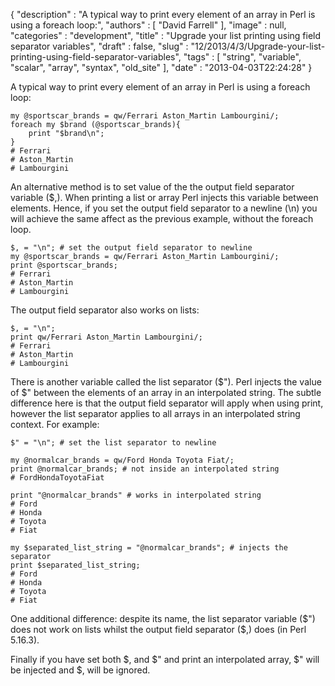 {
   "description" : "A typical way to print every element of an array in Perl is using a foreach loop:",
   "authors" : [
      "David Farrell"
   ],
   "image" : null,
   "categories" : "development",
   "title" : "Upgrade your list printing using field separator variables",
   "draft" : false,
   "slug" : "12/2013/4/3/Upgrade-your-list-printing-using-field-separator-variables",
   "tags" : [
      "string",
      "variable",
      "scalar",
      "array",
      "syntax",
      "old_site"
   ],
   "date" : "2013-04-03T22:24:28"
}


A typical way to print every element of an array in Perl is using a foreach loop:

``` prettyprint
my @sportscar_brands = qw/Ferrari Aston_Martin Lambourgini/;
foreach my $brand (@sportscar_brands){
    print "$brand\n";
}
# Ferrari
# Aston_Martin
# Lambourgini
```

An alternative method is to set value of the the output field separator variable ($,). When printing a list or array Perl injects this variable between elements. Hence, if you set the output field separator to a newline (\\n) you will achieve the same affect as the previous example, without the foreach loop.

``` prettyprint
$, = "\n"; # set the output field separator to newline
my @sportscar_brands = qw/Ferrari Aston_Martin Lambourgini/;
print @sportscar_brands;
# Ferrari
# Aston_Martin
# Lambourgini
```

The output field separator also works on lists:

``` prettyprint
$, = "\n";
print qw/Ferrari Aston_Martin Lambourgini/;
# Ferrari
# Aston_Martin
# Lambourgini
```

There is another variable called the list separator ($"). Perl injects the value of $" between the elements of an array in an interpolated string. The subtle difference here is that the output field separator will apply when using print, however the list separator applies to all arrays in an interpolated string context. For example:

``` prettyprint
$" = "\n"; # set the list separator to newline
```

``` prettyprint
my @normalcar_brands = qw/Ford Honda Toyota Fiat/;
print @normalcar_brands; # not inside an interpolated string
# FordHondaToyotaFiat

print "@normalcar_brands" # works in interpolated string
# Ford
# Honda
# Toyota
# Fiat

my $separated_list_string = "@normalcar_brands"; # injects the separator
print $separated_list_string;
# Ford
# Honda
# Toyota
# Fiat
```

One additional difference: despite its name, the list separator variable ($") does not work on lists whilst the output field separator ($,) does (in Perl 5.16.3).

Finally if you have set both $, and $" and print an interpolated array, $" will be injected and $, will be ignored.
